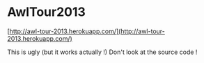 AwlTour2013
===========

[http://awl-tour-2013.herokuapp.com/](http://awl-tour-2013.herokuapp.com/)

This is ugly (but it works actually !)
Don't look at the source code !
